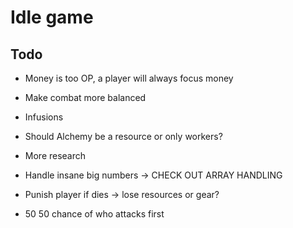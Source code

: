 # Idle game

## Todo

- Money is too OP, a player will always focus money
- Make combat more balanced

- Infusions
- Should Alchemy be a resource or only workers?

- More research

- Handle insane big numbers -> CHECK OUT ARRAY HANDLING

- Punish player if dies -> lose resources or gear?

- 50 50 chance of who attacks first
